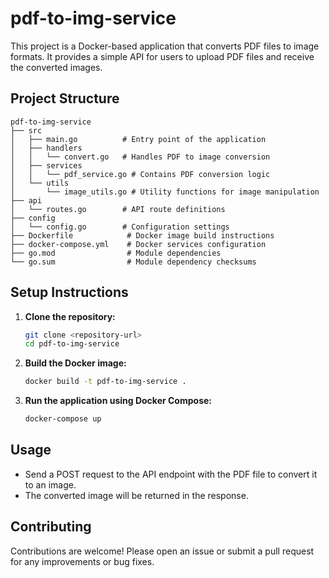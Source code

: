 # pdf-to-img-service

This project is a Docker-based application that converts PDF files to image formats. It provides a simple API for users to upload PDF files and receive the converted images.

## Project Structure

```
pdf-to-img-service
├── src
│   ├── main.go          # Entry point of the application
│   ├── handlers
│   │   └── convert.go   # Handles PDF to image conversion
│   ├── services
│   │   └── pdf_service.go # Contains PDF conversion logic
│   └── utils
│       └── image_utils.go # Utility functions for image manipulation
├── api
│   └── routes.go        # API route definitions
├── config
│   └── config.go        # Configuration settings
├── Dockerfile            # Docker image build instructions
├── docker-compose.yml    # Docker services configuration
├── go.mod                # Module dependencies
└── go.sum                # Module dependency checksums
```

## Setup Instructions

1. **Clone the repository:**
   ```bash
   git clone <repository-url>
   cd pdf-to-img-service
   ```

2. **Build the Docker image:**
   ```bash
   docker build -t pdf-to-img-service .
   ```

3. **Run the application using Docker Compose:**
   ```bash
   docker-compose up
   ```

## Usage

- Send a POST request to the API endpoint with the PDF file to convert it to an image.
- The converted image will be returned in the response.

## Contributing

Contributions are welcome! Please open an issue or submit a pull request for any improvements or bug fixes.